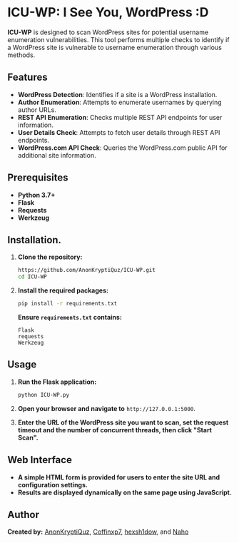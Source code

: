 # ICU-WP: I See You, WordPress :D

**ICU-WP** is designed to scan WordPress sites for potential username enumeration vulnerabilities. This tool performs multiple checks to identify if a WordPress site is vulnerable to username enumeration through various methods.

## **Features**

- **WordPress Detection**: Identifies if a site is a WordPress installation.
- **Author Enumeration**: Attempts to enumerate usernames by querying author URLs.
- **REST API Enumeration**: Checks multiple REST API endpoints for user information.
- **User Details Check**: Attempts to fetch user details through REST API endpoints.
- **WordPress.com API Check**: Queries the WordPress.com public API for additional site information.

## **Prerequisites**

- **Python 3.7+**
- **Flask**
- **Requests**
- **Werkzeug**

## **Installation.**

1. **Clone the repository:**

   ```bash
   https://github.com/AnonKryptiQuz/ICU-WP.git
   cd ICU-WP
   ```

2. **Install the required packages:**

   ```bash
   pip install -r requirements.txt
   ```

   **Ensure `requirements.txt` contains:**

   ```text
   Flask
   requests
   Werkzeug
   ```

## **Usage**

1. **Run the Flask application:**

   ```bash
   python ICU-WP.py
   ```

2. **Open your browser and navigate to** `http://127.0.0.1:5000`.

3. **Enter the URL of the WordPress site you want to scan, set the request timeout and the number of concurrent threads, then click "Start Scan".**

## **Web Interface**

- **A simple HTML form is provided for users to enter the site URL and configuration settings.**
- **Results are displayed dynamically on the same page using JavaScript.**

## **Author**

**Created by:** [AnonKryptiQuz](https://x.com/AnonKryptiQuz), [Coffinxp7](https://x.com/coffinxp7), [hexsh1dow](https://x.com/hexsh1dow), and [Naho](https://x.com/NahoXSS) 
